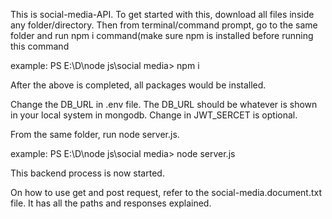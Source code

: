 This is social-media-API. To get started with this, download all files inside any folder/directory. Then from terminal/command prompt, go to the same folder and run npm i command(make sure npm is installed before running this command 

example: PS E:\D\node js\social media> npm i 

After the above is completed, all packages would be installed. 

Change the DB_URL in .env file. The DB_URL should be whatever is shown in your local system in mongodb. Change in JWT_SERCET is optional. 

From the same folder, run node server.js. 

example: PS E:\D\node js\social media> node server.js

This backend process is now started. 

On how to use get and post request, refer to the social-media.document.txt file. It has all the paths and responses explained. 
